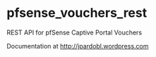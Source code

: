 pfsense_vouchers_rest
=====================

REST API for pfSense Captive Portal Vouchers

Documentation at http://jpardobl.wordpress.com

